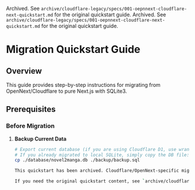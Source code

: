 Archived. See `archive/cloudflare-legacy/specs/001-oepnnext-cloudflare-next-quickstart.md` for the original quickstart guide.
Archived. See `archive/cloudflare-legacy/specs/001-oepnnext-cloudflare-next-quickstart.md` for the original quickstart guide.

# Migration Quickstart Guide

## Overview

This guide provides step-by-step instructions for migrating from OpenNext/Cloudflare to pure Next.js with SQLite3.

## Prerequisites

### Before Migration

1. **Backup Current Data**

   ```bash
   # Export current database (if you are using Cloudflare D1, use wrangler d1 export locally)
   # If you already migrated to local SQLite, simply copy the DB file:
   cp ./database/novel2manga.db ./backup/backup.sql

   This quickstart has been archived. Cloudflare/OpenNext-specific migration steps were removed.

   If you need the original quickstart content, see `archive/cloudflare-legacy/specs/001-oepnnext-cloudflare-next-quickstart.md` or the git history.
   ```
